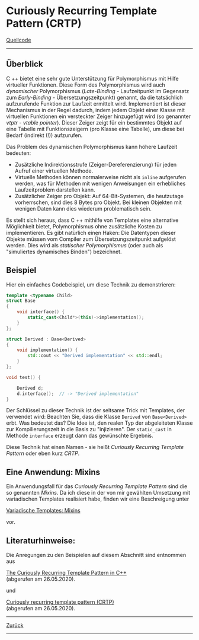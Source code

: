 # Curiously Recurring Template Pattern (CRTP)

[Quellcode](CRTP.cpp)

---

## Überblick

C ++ bietet eine sehr gute Unterstützung für Polymorphismus mit Hilfe virtueller Funktionen.
Diese Form des Polymorphismus wird auch *dynamischer* Polymorphismus (*Late-Binding* - Laufzeitpunkt
im Gegensatz zum *Early-Binding* - Übersetzungszeitpunkt) genannt,
da die tatsächlich aufzurufende Funktion zur Laufzeit ermittelt wird.
Implementiert ist dieser Mechanismus in der Regel dadurch, indem jedem Objekt einer Klasse mit virtuellen Funktionen
ein versteckter Zeiger hinzugefügt wird (so genannter *vtptr* - *vtable pointer*).
Dieser Zeiger zeigt für ein bestimmtes Objekt auf eine Tabelle mit Funktionszeigern (pro Klasse eine Tabelle),
um diese bei Bedarf (indirekt (!)) aufzurufen.

Das Problem des dynamischen Polymorphismus kann höhere Laufzeit bedeuten:

  * Zusätzliche Indirektionsstrufe (Zeiger-Dereferenzierung) für jeden Aufruf einer virtuellen Methode.
  * Virtuelle Methoden können normalerweise nicht als `inline` aufgerufen werden, was für Methoden mit wenigen Anweisungen
    ein erhebliches Laufzeitproblem darstellen kann.
  * Zusätzlicher Zeiger pro Objekt: Auf 64-Bit-Systemen, die heutzutage vorherrschen, sind dies 8 Bytes pro Objekt.
    Bei kleinen Objekten mit wenigen Daten kann dies wiederum problematisch sein.

Es stellt sich heraus, dass C ++ mithilfe von Templates eine alternative Möglichkeit bietet,
Polymorphismus ohne zusätzliche Kosten zu implementieren. Es gibt natürlich einen Haken:
Die Datentypen dieser Objekte müssen vom Compiler zum Übersetzungszeitpunkt aufgelöst werden.
Dies wird als *statischer Polymorphismus* (oder auch als "simuliertes dynamisches Binden") bezeichnet.

## Beispiel

Hier ein einfaches Codebeispiel, um diese Technik zu demonstrieren:

```cpp
template <typename Child>
struct Base
{
    void interface() {
        static_cast<Child*>(this)->implementation();
    }
};

struct Derived : Base<Derived>
{
    void implementation() {
        std::cout << "Derived implementation" << std::endl;
    }
};

void test() {

    Derived d;
    d.interface();  // -> "Derived implementation"
}
```

Der Schlüssel zu dieser Technik ist der seltsame Trick mit Templates,
der verwendet wird: Beachten Sie, dass die Klasse `Derived` von `Base<Derived>` erbt.
Was bedeutet das? Die Idee ist, den realen Typ der abgeleiteten Klasse zur Kompilierungszeit in die Basis zu "injizieren".
Der `static_cast` in Methode `interface` erzeugt dann das gewünschte Ergebnis.

Diese Technik hat einen Namen - sie heißt *Curiously Recurring Template Pattern* oder eben kurz *CRTP*.

## Eine Anwendung: Mixins

Ein Anwendungsfall für das *Curiously Recurring Template Pattern* sind die so genannten *Mixins*.
Da ich diese in der von mir gewählten Umsetzung mit variadischen Templates realisiert habe,
finden wir eine Beschreigung unter

[Variadische Templates: Mixins](../../GeneralSnippets/VariadicTemplates/VariadicTemplates_04_Mixins.md)

vor.

## Literaturhinweise:

Die Anregungen zu den Beispielen auf diesem Abschnitt sind entnommen aus

[The Curiously Recurring Template Pattern in C++](https://eli.thegreenplace.net/2011/05/17/the-curiously-recurring-template-pattern-in-c/)<br>(abgerufen am 26.05.2020).

und

[Curiously recurring template pattern (CRTP)](https://www.geeksforgeeks.org/curiously-recurring-template-pattern-crtp-2/)<br>(abgerufen am 26.05.2020).

---

[Zurück](../../Readme.md)

---
